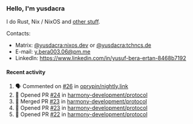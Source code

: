 ### Hello, I'm yusdacra

I do Rust, Nix / NixOS and [other stuff](https://yusdacra.gitlab.io/about).

Contacts:
- Matrix: [@yusdacra:nixos.dev](https://matrix.to/#/@yusdacra:nixos.dev) or [@yusdacra:tchncs.de](https://matrix.to/#/@yusdacra:tchncs.de)
- E-mail: y.bera003.06@pm.me
- LinkedIn: https://www.linkedin.com/in/yusuf-bera-ertan-8468b7192

#### Recent activity

<!--START_SECTION:activity-->
1. 🗣 Commented on [#26](https://github.com/oprypin/nightly.link/issues/26) in [oprypin/nightly.link](https://github.com/oprypin/nightly.link)
2. 💪 Opened PR [#24](https://github.com/harmony-development/protocol/pull/24) in [harmony-development/protocol](https://github.com/harmony-development/protocol)
3. 🎉 Merged PR [#23](https://github.com/harmony-development/protocol/pull/23) in [harmony-development/protocol](https://github.com/harmony-development/protocol)
4. 💪 Opened PR [#23](https://github.com/harmony-development/protocol/pull/23) in [harmony-development/protocol](https://github.com/harmony-development/protocol)
5. 💪 Opened PR [#22](https://github.com/harmony-development/protocol/pull/22) in [harmony-development/protocol](https://github.com/harmony-development/protocol)
<!--END_SECTION:activity-->
